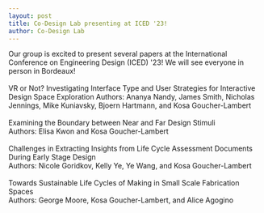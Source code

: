 ```yaml
---
layout: post
title: Co-Design Lab presenting at ICED '23!
author: Co-Design Lab
---
```


Our group is excited to present several papers at the International Conference on Engineering Design (ICED) '23! We will see everyone in person in Bordeaux!
<br>
<br>
VR or Not? Investigating Interface Type and User Strategies for Interactive Design Space Exploration
Authors: Ananya Nandy, James Smith, Nicholas Jennings, Mike Kuniavsky, Bjoern Hartmann, and Kosa Goucher-Lambert 
<br>
<br>
Examining the Boundary between Near and Far Design Stimuli   
Authors: Elisa Kwon and Kosa Goucher-Lambert
<br>
<br>
Challenges in Extracting Insights from Life Cycle Assessment Documents During Early Stage Design   
Authors: Nicole Goridkov, Kelly Ye, Ye Wang, and Kosa Goucher-Lambert
<br>
<br>
Towards Sustainable Life Cycles of Making in Small Scale Fabrication Spaces  
Authors: George Moore, Kosa Goucher-Lambert, and Alice Agogino
